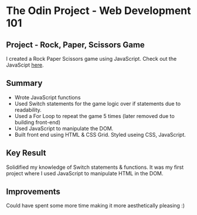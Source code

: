 # The Odin Project - Web Development 101

## Project - Rock, Paper, Scissors Game

I created a Rock Paper Scissors game using JavaScript. Check out the JavaScipt [here](https://crobbo.github.io/rock-paper-scissors/). 

## Summary 

* Wrote JavaScript functions
* Used Switch statements for the game logic over if statements due to readability. 
* Used a For Loop to repeat the game 5 times (later removed due to building front-end)
* Used JavaScript to manipulate the DOM.
* Built front end using HTML & CSS Grid. Styled useing CSS, JavaScript.

## Key Result

Solidified my knowledge of Switch statements & functions. It was my first project where I used JavaScript to manipulate HTML in the DOM.  

## Improvements
Could have spent some more time making it more aesthetically pleasing :) 
